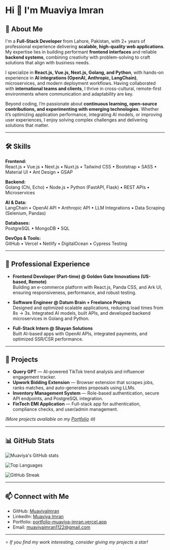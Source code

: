 # Hi 👋 I'm Muaviya Imran  

## 🚀 About Me  
I'm a **Full-Stack Developer** from Lahore, Pakistan, with 2+ years of professional experience delivering **scalable, high-quality web applications**. My expertise lies in building performant **frontend interfaces** and reliable **backend systems**, combining creativity with problem-solving to craft solutions that align with business needs.  

I specialize in **React.js, Vue.js, Next.js, Golang, and Python**, with hands-on experience in **AI integrations (OpenAI, Anthropic, LangChain)**, microservices, and modern deployment workflows. Having collaborated with **international teams and clients**, I thrive in cross-cultural, remote-first environments where communication and adaptability are key.  

Beyond coding, I’m passionate about **continuous learning, open-source contributions, and experimenting with emerging technologies**. Whether it’s optimizing application performance, integrating AI models, or improving user experiences, I enjoy solving complex challenges and delivering solutions that matter.  

---

## 🛠️ Skills  

**Frontend:**  
React.js • Vue.js • Next.js • Nuxt.js • Tailwind CSS • Bootstrap • SASS • Material UI • Ant Design • GSAP  

**Backend:**  
Golang (Chi, Echo) • Node.js • Python (FastAPI, Flask) • REST APIs • Microservices  

**AI & Data:**  
LangChain • OpenAI API • Anthropic API • LLM Integrations • Data Scraping (Selenium, Pandas)  

**Databases:**  
PostgreSQL • MongoDB • SQL  

**DevOps & Tools:**  
GitHub • Vercel • Netlify • DigitalOcean • Cypress Testing  

---

## 💼 Professional Experience  
- **Frontend Developer (Part-time) @ Golden Gate Innovations (US-based, Remote)**  
  Building an e-commerce platform with React.js, Panda CSS, and Ark UI, ensuring responsiveness, performance, and robust testing.  

- **Software Engineer @ Datum Brain + Freelance Projects**  
  Designed and optimized scalable applications, reducing load times from 8s → 3s. Integrated AI models, built APIs, and developed backend microservices in Golang and Python.  

- **Full-Stack Intern @ Shayan Solutions**  
  Built AI-based apps with OpenAI APIs, integrated payments, and optimized SSR/CSR performance.  

---

## 📌 Projects  

- **Query GPT** — AI-powered TikTok trend analysis and influencer engagement tracker.  
- **Upwork Bidding Extension** — Browser extension that scrapes jobs, ranks matches, and auto-generates proposals using LLMs.  
- **Inventory Management System** — Role-based authentication, secure API endpoints, and PostgreSQL integration.  
- **FinTech EMI Application** — Full-stack app for authentication, compliance checks, and user/admin management.  

*(More projects available on my [Portfolio](https://portfolio-muaviya-imran.vercel.app/) 🌐)*  

---

## 📊 GitHub Stats
![Muaviya's GitHub stats](https://github-readme-stats.vercel.app/api?username=MuaviyaImran&show_icons=true&theme=radical&include_all_commits=true&count_private=true)

![Top Languages](https://github-readme-stats.vercel.app/api/top-langs/?username=MuaviyaImran&layout=compact&theme=radical&include_all_commits=true&count_private=true)

![GitHub Streak](https://streak-stats.demolab.com/?user=MuaviyaImran&theme=radical&include_all_commits=true&count_private=true)

---

## 📫 Connect with Me  
- GitHub: [MuaviyaImran](https://github.com/MuaviyaImran)  
- LinkedIn: [Muaviya Imran](https://www.linkedin.com/in/muaviya-imran-4749a7215/)  
- Portfolio: [portfolio-muaviya-imran.vercel.app](https://portfolio-muaviya-imran.vercel.app/)  
- Email: muaviyaimran1122@gmail.com  

---

⭐️ *If you find my work interesting, consider giving my projects a star!*  
